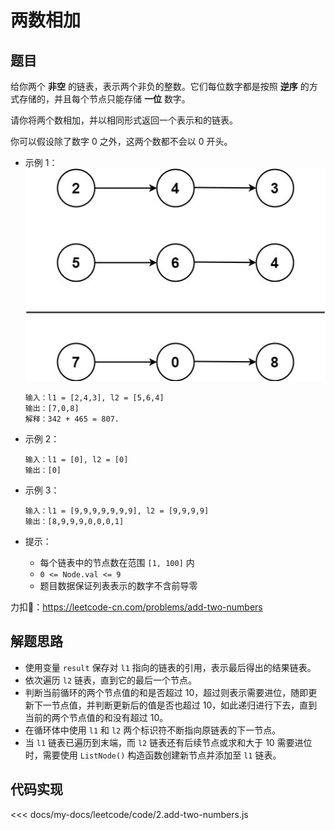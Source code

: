 # 两数相加

## 题目

给你两个 **非空** 的链表，表示两个非负的整数。它们每位数字都是按照 **逆序** 的方式存储的，并且每个节点只能存储 **一位** 数字。

请你将两个数相加，并以相同形式返回一个表示和的链表。

你可以假设除了数字 0 之外，这两个数都不会以 0 开头。

* 示例 1：
  ![示例图](./images/add-two-numbers.jpg)

  ``` 
  输入：l1 = [2,4,3], l2 = [5,6,4]
  输出：[7,0,8]
  解释：342 + 465 = 807.
  ```

* 示例 2：
  
  ``` 
  输入：l1 = [0], l2 = [0]
  输出：[0]
  ```

* 示例 3：
  
  ```
  输入：l1 = [9,9,9,9,9,9,9], l2 = [9,9,9,9]
  输出：[8,9,9,9,0,0,0,1]
  ```

* 提示：
  * 每个链表中的节点数在范围 `[1, 100]` 内
  * `0 <= Node.val <= 9`
  * 题目数据保证列表表示的数字不含前导零

力扣🔗：<https://leetcode-cn.com/problems/add-two-numbers>

## 解题思路

* 使用变量 `result` 保存对 `l1` 指向的链表的引用，表示最后得出的结果链表。
* 依次遍历 `l2` 链表，直到它的最后一个节点。
* 判断当前循环的两个节点值的和是否超过 10，超过则表示需要进位，随即更新下一节点值，并判断更新后的值是否也超过 10，如此递归进行下去，直到当前的两个节点值的和没有超过 10。
* 在循环体中使用 `l1` 和 `l2` 两个标识符不断指向原链表的下一节点。
* 当 `l1` 链表已遍历到末端，而 `l2` 链表还有后续节点或求和大于 10 需要进位时，需要使用 `ListNode()` 构造函数创建新节点并添加至 `l1` 链表。

## 代码实现

<<< docs/my-docs/leetcode/code/2.add-two-numbers.js
